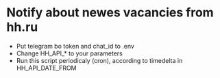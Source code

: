 # Notify about newes vacancies from hh.ru
- Put telegram bo token and chat_id to .env
- Change HH_API_* to your parameters
- Run this script periodicaly (cron), according to timedelta in HH_API_DATE_FROM
